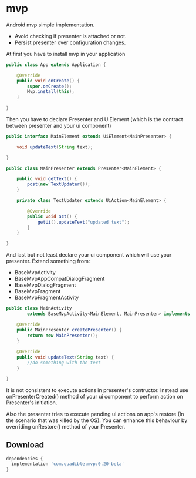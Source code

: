 # mvp
Android mvp simple implementation.

 * Avoid checking if presenter is attached or not.
 * Persist presenter over configuration changes.

At first you have to install mvp in your application
```java
public class App extends Application { 

    @Override
    public void onCreate() {
        super.onCreate();
        Mvp.install(this);
    }
    
}
```

Then you have to declare Presenter and UiElement (which is the contract between presenter and your ui component)
```java
public interface MainElement extends UiElement<MainPresenter> {

    void updateText(String text);

}

public class MainPresenter extends Presenter<MainElement> {

    public void getText() {
        post(new TextUpdater());
    }

    private class TextUpdater extends UiAction<MainElement> {

        @Override
        public void act() { 
            getUi().updateText("updated text");
        }
    }

}
```
And last but not least declare your ui component which will use your presenter. Extend something from:
  * BaseMvpActivity
  * BaseMvpAppCompatDialogFragment
  * BaseMvpDialogFragment
  * BaseMvpFragment
  * BaseMvpFragmentActivity
```java
public class MainActivity
        extends BaseMvpActivity<MainElement, MainPresenter> implements MainElement {

    @Override
    public MainPresenter createPresenter() {
        return new MainPresenter();
    }
    
    @Override
    public void updateText(String text) {
        //do something with the text
    }

}
```

It is not consistent to execute actions in presenter's contructor. Instead use onPresenterCreated() method of your ui component to perform action on Presenter's initiation.

Also the presenter tries to execute pending ui actions on app's restore (In the scenario that was killed by the OS). You can enhance this behaviour by overriding onRestore() method of your Presenter.

Download
--------

```groovy
dependencies {
  implementation 'com.quadible:mvp:0.20-beta'
}
```

